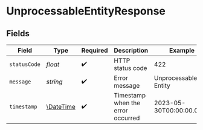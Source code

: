 # UnprocessableEntityResponse


## Fields

| Field                                                         | Type                                                          | Required                                                      | Description                                                   | Example                                                       |
| ------------------------------------------------------------- | ------------------------------------------------------------- | ------------------------------------------------------------- | ------------------------------------------------------------- | ------------------------------------------------------------- |
| `statusCode`                                                  | *float*                                                       | :heavy_check_mark:                                            | HTTP status code                                              | 422                                                           |
| `message`                                                     | *string*                                                      | :heavy_check_mark:                                            | Error message                                                 | Unprocessable Entity                                          |
| `timestamp`                                                   | [\DateTime](https://www.php.net/manual/en/class.datetime.php) | :heavy_check_mark:                                            | Timestamp when the error occurred                             | 2023-05-30T00:00:00.000Z                                      |